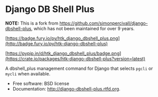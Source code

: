 # Django DB Shell Plus

**NOTE:**
This is a fork from
https://github.com/simonpercivall/django-dbshell-plus, which has not
been maintained for over 9 years.


[https://badge.fury.io/py/htk_django_dbshell_plus.png](http://badge.fury.io/py/htk-django-dbshell-plus)

[https://pypip.in/d/htk_django_dbshell_plus/badge.png](https://crate.io/packages/htk-django-dbshell-plus?version=latest)


A dbshell_plus management command for Django that selects `pgcli` or `mycli` when available.

* Free software: BSD license
* Documentation: http://django-dbshell-plus.rtfd.org.
